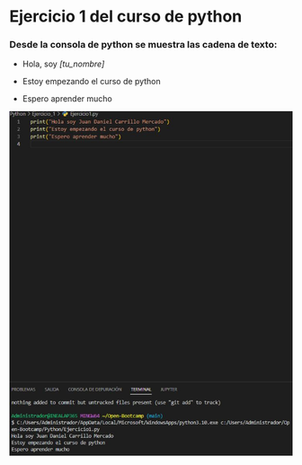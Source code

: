 # Ejercicio 1 del curso de python

### Desde la consola de python se  muestra las cadena de texto:
* Hola, soy *[tu_nombre]*

* Estoy empezando el curso de python

* Espero aprender mucho

![captura](Ejercicio_1.JPG)